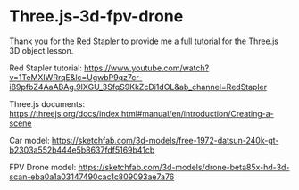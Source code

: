 # Three.js-3d-fpv-drone

Thank you for the Red Stapler to provide me a full tutorial for the Three.js 3D object lesson.

Red Stapler tutorial: https://www.youtube.com/watch?v=1TeMXIWRrqE&lc=UgwbP9qz7cr-i89pfbZ4AaABAg.9IXGU_3SfqS9KkZcDi1dOL&ab_channel=RedStapler

Three.js documents: https://threejs.org/docs/index.html#manual/en/introduction/Creating-a-scene

Car model: https://sketchfab.com/3d-models/free-1972-datsun-240k-gt-b2303a552b444e5b8637fdf5169b41cb

FPV Drone model: https://sketchfab.com/3d-models/drone-beta85x-hd-3d-scan-eba0a1a03147490cac1c809093ae7a76
